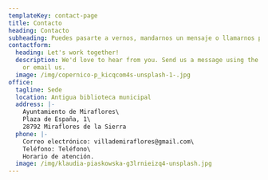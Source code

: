 ```yaml
---
templateKey: contact-page
title: Contacto
heading: Contacto
subheading: Puedes pasarte a vernos, mandarnos un mensaje o llamarnos por teléfono.
contactform:
  heading: Let's work together!
  description: We'd love to hear from you. Send us a message using the form below,
    or email us.
  image: /img/copernico-p_kicqcom4s-unsplash-1-.jpg
office:
  tagline: Sede
  location: Antigua biblioteca municipal
  address: |-
    Ayuntamiento de Miraflores\
    Plaza de España, 1\
    28792 Miraflores de la Sierra
  phone: |-
    Correo electrónico: villademiraflores@gmail.com\
    Teléfono: Teléfono\
    Horario de atención.
  image: /img/klaudia-piaskowska-g3lrnieizq4-unsplash.jpg
---
```

